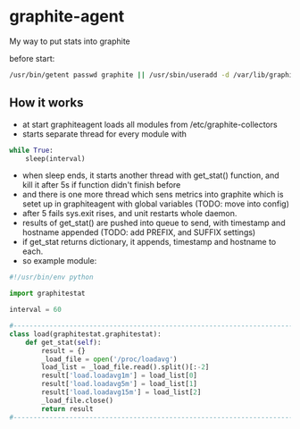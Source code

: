 # graphite-agent
My way to put stats into graphite

before start:
```bash
/usr/bin/getent passwd graphite || /usr/sbin/useradd -d /var/lib/graphite -m -c 'user for graphite-agent' -r -s /sbin/nologin   graphite
```

## How it works
- at start graphiteagent loads all modules from /etc/graphite-collectors
- starts separate thread for every module with
```python
while True:
	sleep(interval)
```
- when sleep ends, it starts another thread with get_stat() function, and kill it after 5s if function didn't finish before
- and there is one more thread which sens metrics into graphite which is setet up in graphiteagent with global variables (TODO: move into config)
- after 5 fails sys.exit rises, and unit restarts whole daemon.
- results of get_stat() are pushed into queue to send, with timestamp and hostname appended (TODO: add PREFIX, and SUFFIX settings)
- if get_stat returns dictionary, it appends, timestamp and hostname to each.
- so example module:

```python
#!/usr/bin/env python

import graphitestat

interval = 60

#-----------------------------------------------------------------------------#
class load(graphitestat.graphitestat):
	def get_stat(self):
		result = {}
		_load_file = open('/proc/loadavg')
		load_list = _load_file.read().split()[:-2]
		result['load.loadavg1m'] = load_list[0]
		result['load.loadavg5m'] = load_list[1]
		result['load.loadavg15m'] = load_list[2]
		_load_file.close()
		return result
#-----------------------------------------------------------------------------#
```
